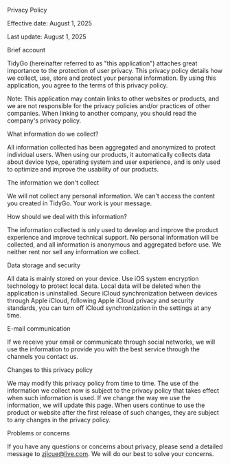 Privacy Policy

Effective date: August 1, 2025

Last update: August 1, 2025

Brief account

TidyGo (hereinafter referred to as "this application") attaches great importance to the protection of user privacy. This privacy policy details how we collect, use, store and protect your personal information. By using this application, you agree to the terms of this privacy policy.

Note: This application may contain links to other websites or products, and we are not responsible for the privacy policies and/or practices of other companies. When linking to another company, you should read the company's privacy policy.

What information do we collect?

All information collected has been aggregated and anonymized to protect individual users. When using our products, it automatically collects data about device type, operating system and user experience, and is only used to optimize and improve the usability of our products.

The information we don't collect

We will not collect any personal information. We can't access the content you created in TidyGo. Your work is your message.

How should we deal with this information?

The information collected is only used to develop and improve the product experience and improve technical support. No personal information will be collected, and all information is anonymous and aggregated before use. We neither rent nor sell any information we collect.

Data storage and security

All data is mainly stored on your device. Use iOS system encryption technology to protect local data. Local data will be deleted when the application is uninstalled. Secure iCloud synchronization between devices through Apple iCloud, following Apple iCloud privacy and security standards, you can turn off iCloud synchronization in the settings at any time.

E-mail communication

If we receive your email or communicate through social networks, we will use the information to provide you with the best service through the channels you contact us.

Changes to this privacy policy

We may modify this privacy policy from time to time. The use of the information we collect now is subject to the privacy policy that takes effect when such information is used. If we change the way we use the information, we will update this page. When users continue to use the product or website after the first release of such changes, they are subject to any changes in the privacy policy.

Problems or concerns

If you have any questions or concerns about privacy, please send a detailed message to zjicue@live.com. We will do our best to solve your concerns.
